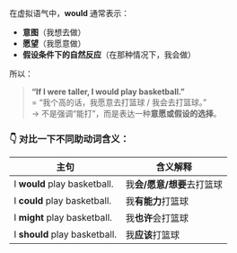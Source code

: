 在虚拟语气中，**would** 通常表示：

- **意图**（我想去做）
- **愿望**（我愿意做）
- **假设条件下的自然反应**（在那种情况下，我会做）

所以：

> **“If I were taller, I would play basketball.”**  
> = “我个高的话，我愿意去打篮球 / 我会去打篮球。”  
> → 不是强调“能打”，而是表达一种**意愿或假设的选择**。

### 👇 对比一下不同助动词含义：

| 主句                          | 含义解释                   |
| ----------------------------- | -------------------------- |
| I **would** play basketball.  | 我**会/愿意/想要**去打篮球 |
| I **could** play basketball.  | 我**有能力**打篮球         |
| I **might** play basketball.  | 我**也许**会打篮球         |
| I **should** play basketball. | 我**应该**打篮球           |
